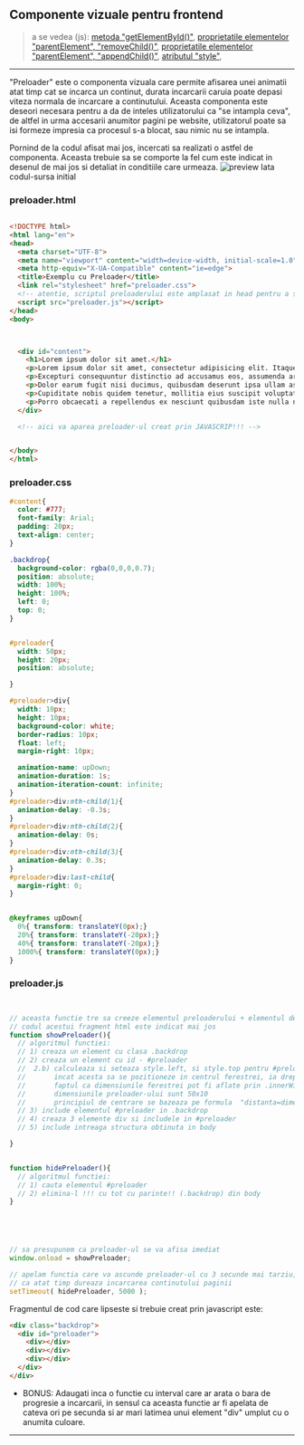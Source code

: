 ## Componente vizuale pentru frontend
> a se vedea (js):
[metoda "getElementById()"](https://www.w3schools.com/jsref/met_document_getelementbyid.asp),
[proprietatile elementelor "parentElement", "removeChild()"](https://www.w3schools.com/tags/att_global_contenteditable.asp),
[proprietatile elementelor "parentElement", "appendChild()"](https://www.w3schools.com/tags/att_global_contenteditable.asp),
[atributul "style"](https://www.w3schools.com/jsref/prop_element_children.asp),

---


"Preloader" este o componenta vizuala care permite afisarea unei animatii atat timp cat se incarca un continut, durata incarcarii caruia poate depasi viteza normala de incarcare a continutului. Aceasta componenta este deseori necesara pentru a da de inteles utilizatorului ca "se intampla ceva", de altfel in urma accesarii anumitor pagini pe website, utilizatorul poate sa isi formeze impresia ca procesul s-a blocat, sau nimic nu se intampla.


Pornind de la codul afisat mai jos, incercati sa realizati o astfel de componenta. Aceasta trebuie sa se comporte la fel cum este indicat in desenul de mai jos si detaliat in conditiile care urmeaza.
![preview](preloader.gif)
Iata codul-sursa initial

### preloader.html

```html

<!DOCTYPE html>
<html lang="en">
<head>
  <meta charset="UTF-8">
  <meta name="viewport" content="width=device-width, initial-scale=1.0">
  <meta http-equiv="X-UA-Compatible" content="ie=edge">
  <title>Exemplu cu Preloader</title>
  <link rel="stylesheet" href="preloader.css">
  <!-- atentie, scriptul preloaderului este amplasat in head pentru a se incarca primul -->
  <script src="preloader.js"></script>
</head>
<body>



  <div id="content">
    <h1>Lorem ipsum dolor sit amet.</h1>
    <p>Lorem ipsum dolor sit amet, consectetur adipisicing elit. Itaque sint dolorum, necessitatibus nulla totam? Deleniti, tenetur! Vero dignissimos temporibus corporis aperiam iste consequatur cumque ea minus in esse impedit natus laborum alias, voluptates debitis sit eveniet quibusdam rem nobis, repellendus laboriosam quidem non. Quos, neque aliquid rem harum odit pariatur itaque libero culpa soluta veniam perspiciatis, praesentium odio, eveniet quo temporibus. Atque necessitatibus consequuntur maxime voluptas iste officia unde, neque sed totam nobis. Molestiae nesciunt a vel, nulla accusantium deserunt fugit neque veritatis minus dignissimos hic repellat vero rem. Suscipit, quam blanditiis. Doloribus architecto nam accusantium soluta veniam illo commodi.</p>
    <p>Excepturi consequuntur distinctio ad accusamus eos, assumenda architecto sint, asperiores ipsum deleniti, itaque? Rerum quibusdam, enim eum vero maiores, nostrum nesciunt laboriosam corporis laudantium temporibus ullam earum fugit eius ex debitis eaque nulla ducimus ipsa esse. Officia delectus, sit dolore iusto unde consequatur quo officiis maiores voluptatibus? Et, quas quam atque iste illo minus fugit ex similique neque ratione nihil voluptates optio temporibus quasi doloribus ducimus laudantium odit adipisci hic mollitia vitae obcaecati deserunt harum! Aliquam nulla id quos vero nisi tempore, odio, quaerat asperiores alias soluta eaque, perferendis laboriosam quibusdam labore itaque assumenda consequatur delectus sed deserunt officia. Quo!</p>
    <p>Dolor earum fugit nisi ducimus, quibusdam deserunt ipsa ullam assumenda incidunt. Incidunt pariatur id sint nostrum porro eveniet, provident iure ratione iusto voluptates ea non aliquam ad dolorum et eligendi obcaecati nihil, voluptas consectetur. Recusandae voluptatem eaque suscipit velit, dicta veniam explicabo! Voluptate aut repudiandae fugit, explicabo illum, ad earum asperiores voluptatum delectus possimus sunt vitae architecto error magnam quae ullam ab perferendis reprehenderit totam. Magni recusandae maiores earum facere blanditiis aut error voluptas fuga optio accusamus nesciunt reprehenderit odio provident enim in est soluta voluptatem doloremque id, nisi ut consectetur, unde odit aliquam. Eum accusamus sequi praesentium? Quaerat, distinctio.</p>
    <p>Cupiditate nobis quidem tenetur, mollitia eius suscipit voluptatem, blanditiis enim atque, adipisci reprehenderit temporibus! Expedita necessitatibus quo, ducimus nihil, voluptate est temporibus nobis illo adipisci id! Deleniti doloremque fugit nemo reiciendis error veniam sit, tenetur aspernatur, quidem, totam atque. Vel consequuntur hic reiciendis eaque ea, error ratione odio nostrum. Quae, vero, sequi dicta minus aperiam amet exercitationem quam molestiae explicabo nihil dignissimos odio. Perferendis vero nihil quibusdam consectetur, ipsam neque nobis dignissimos esse atque, quis cumque mollitia eligendi doloribus nesciunt blanditiis voluptates ab quam sunt illo velit voluptatibus soluta! Nam fugit natus consequuntur deleniti ab inventore, dolor deserunt saepe animi?</p>
    <p>Porro obcaecati a repellendus ex nesciunt quibusdam iste nulla nihil reprehenderit adipisci, fuga eaque harum sed? Eius dignissimos delectus alias natus eligendi ducimus excepturi, dolor sunt voluptatibus libero reiciendis quidem accusantium, a nobis amet veniam omnis, vero maiores! Autem quam vel non iusto architecto sit neque ea perspiciatis accusantium, quidem vitae provident nisi quo enim unde eum, sequi blanditiis inventore quae expedita numquam qui cum similique! Ab labore dolore itaque ex quasi porro culpa, animi, omnis ducimus voluptatem, fuga officia totam error impedit in! Iure sint magni accusamus fugit, quis commodi, quas laudantium numquam maxime corrupti voluptate dolor ex placeat!</p>
  </div>

  <!-- aici va aparea preloader-ul creat prin JAVASCRIP!!! -->


</body>
</html>

```

### preloader.css

```css
#content{
  color: #777;
  font-family: Arial;
  padding: 20px;
  text-align: center;
}

.backdrop{
  background-color: rgba(0,0,0,0.7);
  position: absolute;
  width: 100%;
  height: 100%;
  left: 0;
  top: 0;
}


#preloader{
  width: 50px;
  height: 20px;
  position: absolute;

}

#preloader>div{
  width: 10px;
  height: 10px;
  background-color: white;
  border-radius: 10px;
  float: left;
  margin-right: 10px;

  animation-name: upDown;
  animation-duration: 1s;
  animation-iteration-count: infinite;
}
#preloader>div:nth-child(1){
  animation-delay: -0.3s;
}
#preloader>div:nth-child(2){
  animation-delay: 0s;
}
#preloader>div:nth-child(3){
  animation-delay: 0.3s;
}
#preloader>div:last-child{
  margin-right: 0;
}


@keyframes upDown{
  0%{ transform: translateY(0px);}
  20%{ transform: translateY(-20px);}
  40%{ transform: translateY(-20px);}
  1000%{ transform: translateY(0px);}
}


```

### preloader.js

```javascript


// aceasta functie tre sa creeze elementul preloaderului + elementul de fundal al acestuia,
// codul acestui fragment html este indicat mai jos
function showPreloader(){
  // algoritmul functiei:
  // 1) creaza un element cu clasa .backdrop
  // 2) creaza un element cu id - #preloader
  //  2.b) calculeaza si seteaza style.left, si style.top pentru #preloader in asa masura
  //       incat acesta sa se pozitioneze in centrul ferestrei, ia drept reper
  //       faptul ca dimensiunile ferestrei pot fi aflate prin .innerWidth si .innerHeight
  //       dimensiunile preloader-ului sunt 50x10
  //       principiul de centrare se bazeaza pe formula  "distanta=dimensiune_parinte/2 - dimensiune_copil/2"
  // 3) include elementul #preloader in .backdrop
  // 4) creaza 3 elemente div si includele in #preloader
  // 5) include intreaga structura obtinuta in body

}


function hidePreloader(){
  // algoritmul functiei:
  // 1) cauta elementul #preloader
  // 2) elimina-l !!! cu tot cu parinte!! (.backdrop) din body
}





// sa presupunem ca preloader-ul se va afisa imediat
window.onload = showPreloader;

// apelam functia care va ascunde preloader-ul cu 3 secunde mai tarziu, sa presupunem
// ca atat timp dureaza incarcarea continutului paginii
setTimeout( hidePreloader, 5000 );

```

Fragmentul de cod care lipseste si trebuie creat prin javascript este:
```html
<div class="backdrop">
  <div id="preloader">
    <div></div>
    <div></div>
    <div></div>
  </div>
</div>

```

* BONUS: Adaugati inca o functie cu interval care ar arata o bara de progresie a incarcarii, in sensul ca aceasta functie ar fi apelata de cateva ori pe secunda si ar mari latimea unui element "div" umplut cu o anumita culoare.
---
